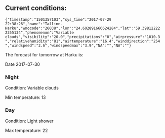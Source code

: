 ## Current conditions: 
 ``` {"timestamp":"1501357103","sys_time":"2017-07-29 22:38:26","name":"Tallinn-Harku","wmocode":"26038","lon":"24.602891666624284","lat":"59.398122222355134","phenomenon":"Variable clouds","visibility":"20.0","precipitations":"0","airpressure":"1010.3","relativehumidity":"81","airtemperature":"16.4","winddirection":"254","windspeed":"2.6","windspeedmax":"3.9","NA":"","NA":""} ```

 The forecast for tomorrow at Harku is: 

Date 2017-07-30 

### Night 

Condition: Variable clouds 

Min temperature: 13 

### Day 

Condition: Light shower 

Max temperature: 22 

